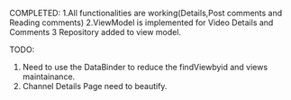 COMPLETED:
1.All functionalities are working(Details,Post comments and Reading comments)
2.ViewModel is implemented for Video Details and Comments
3 Repository  added to view model.


TODO: 
1. Need to use the DataBinder to reduce the findViewbyid and views maintainance.
2. Channel Details Page need to beautify.
